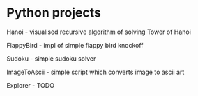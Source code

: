 # Python projects
Hanoi - visualised recursive algorithm of solving Tower of Hanoi

FlappyBird - impl of simple flappy bird knockoff

Sudoku - simple sudoku solver

ImageToAscii - simple script which converts image to ascii art

Explorer - TODO
